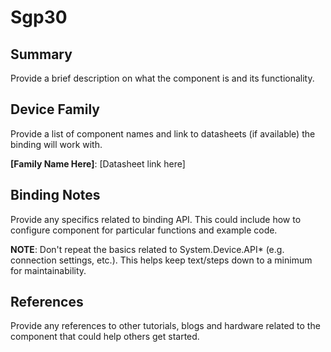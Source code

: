 ﻿# Sgp30

## Summary
Provide a brief description on what the component is and its functionality.

## Device Family
Provide a list of component names and link to datasheets (if available) the binding will work with.

**[Family Name Here]**: [Datasheet link here]

## Binding Notes

Provide any specifics related to binding API.  This could include how to configure component for particular functions and example code.

**NOTE**:  Don't repeat the basics related to System.Device.API* (e.g. connection settings, etc.).  This helps keep text/steps down to a minimum for maintainability.

## References 
Provide any references to other tutorials, blogs and hardware related to the component that could help others get started.
